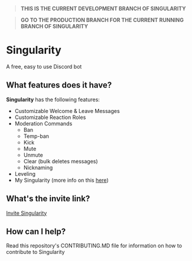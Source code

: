 > **THIS IS THE CURRENT DEVELOPMENT BRANCH OF SINGULARITY**

> **GO TO THE PRODUCTION BRANCH FOR THE CURRENT RUNNING BRANCH OF SINGULARITY**

# Singularity
A free, easy to use Discord bot

## What features does it have?
**Singularity** has the following features:
- Customizable Welcome & Leave Messages
- Customizable Reaction Roles
- Moderation Commands
  - Ban
  - Temp-ban
  - Kick
  - Mute
  - Unmute
  - Clear (bulk deletes messages)
  - Nicknaming
- Leveling
- My Singularity (more info on this [here](https://singularitybot.glitch.me/mysingularity))

## What's the invite link?
[Invite Singularity](https://discord.com/oauth2/authorize?client_id=835256019336036423&scope=bot&permissions=8)

## How can I help?
Read this repository's CONTRIBUTING.MD file for information on how to contribute to Singularity
